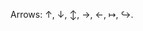 Arrows: $\uparrow$, $\downarrow$, $\updownarrow$, $\longrightarrow$, $\longleftarrow$, $\mapsto$, $\hookrightarrow$.

